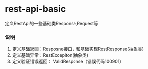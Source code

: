 # rest-api-basic

定义RestApi的一些基础类Response,Request等

### 说明
1. 定义基础返回：Resposne接口，和基础实现RestResponse(抽象类)
2. 定义基础异常：RestExcepiton(抽象类)
3. 定义验证错误返回： ValidResponse（错误代码100901）
